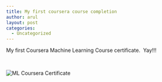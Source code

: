 ```yaml
---
title: My first coursera course completion
author: arul
layout: post
categories:
  - Uncategorized
---
```

My first Coursera Machine Learning Course certificate.  Yay!!!

 

<img title="ML Coursera Certificate.png" src="http://i2.wp.com/arulweb.com/wp-content/uploads/2014/06/ML-Coursera-Certificate.png?resize=600%2C551" alt="ML Coursera Certificate" border="0" data-recalc-dims="1" />

